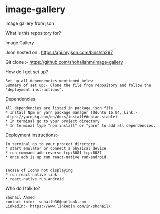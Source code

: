 # image-gallery
image gallery from json


What is this repository for?

   Image Gallery

   Json hosted on : https://api.myjson.com/bins/sh297

   Git clone :- https://github.com/shohailahm/image-gallery

How do I get set up?

    Set up all dependencies mentioned below
    Summary of set up:- Clone the file from repository and follow the "deployment instructions".



Dependencies

    All dependencies are listed in package.json file
    * Install Npm or yarn package manager (Uduntu 16.04, Link:- https://yarnpkg.com/en/docs/install#debian-stable)
    * In terminal go to your project directory
    * In terminal type "npm install" or "yarn" to add all dependencies.
  

Deployment instructions:-

    In terminal go to your project directory
    * start emulator or connect a physical device
    * run command adb reverse tcp:8081 tcp:8081
    * once adb is up run react-native run-android
    

    Incase of Icons not displaying
    * run react-native link
    * react-native run-android
    

Who do I talk to?

    Shohail Ahmed
    contact info:- suhailh36@outlook.com
    LinkedIn:- https://www.linkedin.com/in/shohail/

